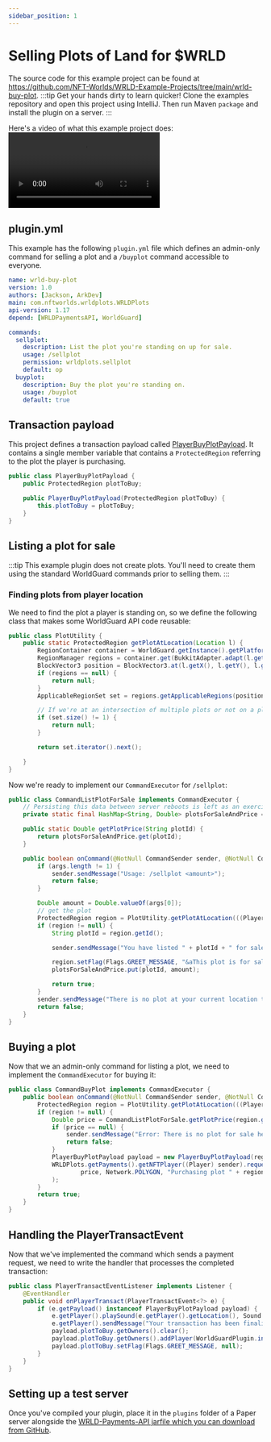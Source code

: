 ```yaml
---
sidebar_position: 1
---
```


# Selling Plots of Land for $WRLD

The source code for this example project can be found at https://github.com/NFT-Worlds/WRLD-Example-Projects/tree/main/wrld-buy-plot.
:::tip
Get your hands dirty to learn quicker! Clone the examples repository and open this project using IntelliJ. Then run Maven `package` and install the plugin on a server.
:::

Here's a video of what this example project does:
<video controls src="/img/2022-02-22.out.mp4"></video>

## plugin.yml
This example has the following `plugin.yml` file which defines an admin-only command for selling a plot and a `/buyplot` command accessible to everyone.
```yml
name: wrld-buy-plot
version: 1.0
authors: [Jackson, ArkDev]
main: com.nftworlds.wrldplots.WRLDPlots
api-version: 1.17
depend: [WRLDPaymentsAPI, WorldGuard]

commands:
  sellplot:
    description: List the plot you're standing on up for sale.
    usage: /sellplot
    permission: wrldplots.sellplot
    default: op
  buyplot:
    description: Buy the plot you're standing on.
    usage: /buyplot
    default: true
```

## Transaction payload
This project defines a transaction payload called [PlayerBuyPlotPayload](https://github.com/NFT-Worlds/WRLD-Example-Projects/blob/main/wrld-buy-plot/src/main/java/com/nftworlds/wrldplots/PlayerBuyPlotPayload.java). It contains a single member variable that contains a `ProtectedRegion` referring to the plot the player is purchasing.
```java
public class PlayerBuyPlotPayload {
    public ProtectedRegion plotToBuy;

    public PlayerBuyPlotPayload(ProtectedRegion plotToBuy) {
        this.plotToBuy = plotToBuy;
    }
}
```

## Listing a plot for sale
:::tip
This example plugin does not create plots. You'll need to create them using the standard WorldGuard commands prior to selling them.
:::
### Finding plots from player location
We need to find the plot a player is standing on, so we define the following class that makes some WorldGuard API code reusable:
```java
public class PlotUtility {
    public static ProtectedRegion getPlotAtLocation(Location l) {
        RegionContainer container = WorldGuard.getInstance().getPlatform().getRegionContainer();
        RegionManager regions = container.get(BukkitAdapter.adapt(l.getWorld()));
        BlockVector3 position = BlockVector3.at(l.getX(), l.getY(), l.getZ());
        if (regions == null) {
            return null;
        }
        ApplicableRegionSet set = regions.getApplicableRegions(position);

        // If we're at an intersection of multiple plots or not on a plot, abort.
        if (set.size() != 1) {
            return null;
        }

        return set.iterator().next();

    }
}
```
Now we're ready to implement our `CommandExecutor` for `/sellplot`:
```java
public class CommandListPlotForSale implements CommandExecutor {
    // Persisting this data between server reboots is left as an exercise to the developer.
    private static final HashMap<String, Double> plotsForSaleAndPrice = new HashMap<>();

    public static Double getPlotPrice(String plotId) {
        return plotsForSaleAndPrice.get(plotId);
    }

    public boolean onCommand(@NotNull CommandSender sender, @NotNull Command command, @NotNull String label, @NotNull String[] args) {
        if (args.length != 1) {
            sender.sendMessage("Usage: /sellplot <amount>");
            return false;
        }

        Double amount = Double.valueOf(args[0]);
        // get the plot
        ProtectedRegion region = PlotUtility.getPlotAtLocation(((Player) sender).getLocation());
        if (region != null) {
            String plotId = region.getId();

            sender.sendMessage("You have listed " + plotId + " for sale for " + amount + " WLRD.");

            region.setFlag(Flags.GREET_MESSAGE, "&aThis plot is for sale for &6" + amount + " WRLD&f. Run /buyplot to purchase it!");
            plotsForSaleAndPrice.put(plotId, amount);

            return true;
        }
        sender.sendMessage("There is no plot at your current location to sell!");
        return false;
    }
}
```

## Buying a plot
Now that we an admin-only command for listing a plot, we need to implement the `CommandExecutor` for buying it:
```java
public class CommandBuyPlot implements CommandExecutor {
    public boolean onCommand(@NotNull CommandSender sender, @NotNull Command command, @NotNull String label, @NotNull String[] args) {
        ProtectedRegion region = PlotUtility.getPlotAtLocation(((Player)sender).getLocation());
        if (region != null) {
            Double price = CommandListPlotForSale.getPlotPrice(region.getId());
            if (price == null) {
                sender.sendMessage("Error: There is no plot for sale here!");
                return false;
            }
            PlayerBuyPlotPayload payload = new PlayerBuyPlotPayload(region);
            WRLDPlots.getPayments().getNFTPlayer((Player) sender).requestWRLD(
                    price, Network.POLYGON, "Purchasing plot " + region.getId(), payload
            );
        }
        return true;
    }
}
```

## Handling the PlayerTransactEvent

Now that we've implemented the command which sends a payment request, we need to write the handler that processes the completed transaction:
```java
public class PlayerTransactEventListener implements Listener {
    @EventHandler
    public void onPlayerTransact(PlayerTransactEvent<?> e) {
        if (e.getPayload() instanceof PlayerBuyPlotPayload payload) {
            e.getPlayer().playSound(e.getPlayer().getLocation(), Sound.ENTITY_EXPERIENCE_ORB_PICKUP, 15, 0.5F);
            e.getPlayer().sendMessage("Your transaction has been finalized, enjoy your new plot!");
            payload.plotToBuy.getOwners().clear();
            payload.plotToBuy.getOwners().addPlayer(WorldGuardPlugin.inst().wrapPlayer(e.getPlayer()));
            payload.plotToBuy.setFlag(Flags.GREET_MESSAGE, null);
        }
    }
}
```

## Setting up a test server
Once you've compiled your plugin, place it in the `plugins` folder of a Paper server alongside the [WRLD-Payments-API jarfile which you can download from GitHub](https://github.com/NFT-Worlds/WRLD-Payments-API/releases).